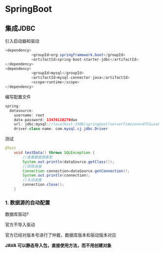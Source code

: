 # SpringBoot

## 集成JDBC

引入启动器和驱动

````java
<dependency>
            <groupId>org.springframework.boot</groupId>
            <artifactId>spring-boot-starter-jdbc</artifactId>
</dependency>
<dependency>
            <groupId>mysql</groupId>
            <artifactId>mysql-connector-java</artifactId>
            <scope>runtime</scope>
</dependency>
````

编写配置文件

```java
spring:
  datasource:
    username: root
    data-password: 13476110270dwx
    url: jdbc:mysql://localhost:3306/springboot?serverTimezone=UTC&useUnicode=true&characterEncoding=utf-8
    driver-class-name: com.mysql.cj.jdbc.Driver
```



测试

```java
@Test
    void testData() throws SQLException {
        //查看数据源类型
        System.out.println(dataSource.getClass());
        //获取连接
        Connection connection=dataSource.getConnection();
        System.out.println(connection);
        //关闭连接
        connection.close();
    }
```

### 1. 数据源的自动配置

数据库驱动?

官方不导入驱动

官方已经对版本号进行了仲裁，数据库版本和驱动版本对应



**JAVA 可以静态导入包，直接使用方法，而不用创建对象**


